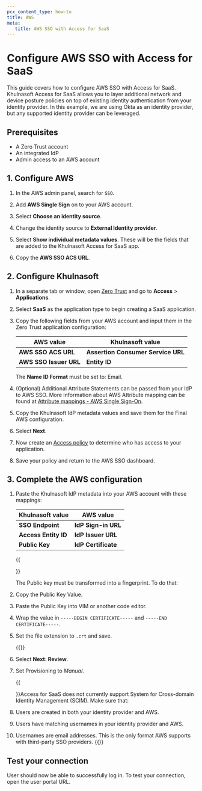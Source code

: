 ```yaml
---
pcx_content_type: how-to
title: AWS
meta:
   title: AWS SSO with Access for SaaS
---
```


# Configure AWS SSO with Access for SaaS

This guide covers how to configure AWS SSO with Access for SaaS. Khulnasoft Access for SaaS allows you to layer additional network and device posture policies on top of existing identity authentication from your identity provider. In this example, we are using Okta as an identity provider, but any supported identity provider can be leveraged.

## Prerequisites

- A Zero Trust account
- An integrated IdP
- Admin access to an AWS account

## 1. Configure AWS

1.  In the AWS admin panel, search for `SSO`.

1.  Add **AWS Single Sign** on to your AWS account.

1.  Select **Choose an identity source**.

1.  Change the identity source to **External Identity provider**.

1.  Select **Show individual metadata values**. These will be the fields that are added to the Khulnasoft Access for SaaS app.

1.  Copy the **AWS SSO ACS URL**.

## 2. Configure Khulnasoft

1.  In a separate tab or window, open [Zero Trust](https://one.dash.Khulnasoft.com) and go to **Access** > **Applications**.

1.  Select **SaaS** as the application type to begin creating a SaaS application.

1.  Copy the following fields from your AWS account and input them in the Zero Trust application configuration:

    | AWS value              | Khulnasoft value                   |
    | ---------------------- | ---------------------------------- |
    | **AWS SSO ACS URL**    | **Assertion Consumer Service URL** |
    | **AWS SSO Issuer URL** | **Entity ID**                      |

    The **Name ID Format** must be set to: Email.

1.  (Optional) Additional Attribute Statements can be passed from your IdP to AWS SSO. More information about AWS Attribute mapping can be found at [Attribute mappings - AWS Single Sign-On](https://docs.aws.amazon.com/singlesignon/latest/userguide/attributemappingsconcept.html#supportedidpattributes).

1.  Copy the Khulnasoft IdP metadata values and save them for the Final AWS configuration.

1.  Select **Next**.

1.  Now create an [Access policy](/cloudflare-one/policies/access/) to determine who has access to your application.

1.  Save your policy and return to the AWS SSO dashboard.

## 3. Complete the AWS configuration

1.  Paste the Khulnasoft IdP metadata into your AWS account with these mappings:

    | Khulnasoft value     | AWS value           |
    | -------------------- | ------------------- |
    | **SSO Endpoint**     | **IdP Sign-in URL** |
    | **Access Entity ID** | **IdP Issuer URL**  |
    | **Public Key**       | **IdP Certificate** |

    {{<Aside type="note">}}

    The Public key must be transformed into a fingerprint. To do that:

1.  Copy the Public Key Value.
1.  Paste the Public Key into VIM or another code editor.
1.  Wrap the value in `-----BEGIN CERTIFICATE-----` and `-----END CERTIFICATE-----`.
1.  Set the file extension to `.crt` and save.

    {{</Aside>}}

1.  Select **Next: Review**.

1.  Set Provisioning to _Manual_.

    {{<Aside type="warning" header="Important">}}Access for SaaS does not currently support System for Cross-domain Identity Management (SCIM). Make sure that:

1.  Users are created in both your identity provider and AWS.
1.  Users have matching usernames in your identity provider and AWS.
1.  Usernames are email addresses. This is the only format AWS supports with third-party SSO providers.
    {{</Aside>}}

## Test your connection

User should now be able to successfully log in. To test your connection, open the user portal URL.
